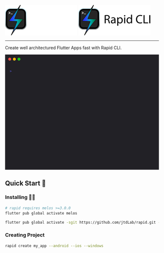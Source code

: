 ![logo dark](https://raw.githubusercontent.com/jtdLab/rapid/main/packages/rapid_cli/assets/logo_black.png#gh-dark-mode-only)
![logo light](https://raw.githubusercontent.com/jtdLab/rapid/main/packages/rapid_cli/assets/logo_white.png#gh-light-mode-only)

---

Create well architectured Flutter Apps fast with Rapid CLI.

![Rapid Create][rapid_create]

## Quick Start 🚀

### Installing 🧑‍💻

```sh
# rapid requires melos >=3.0.0
flutter pub global activate melos
```

```sh
flutter pub global activate -sgit https://github.com/jtdLab/rapid.git --git-path packages/rapid_cli/
```

### Creating Project

```sh
rapid create my_app --android --ios --windows
```

[rapid_create]: https://raw.githubusercontent.com/jtdLab/rapid/main/docs/assets/vhs/create.gif
